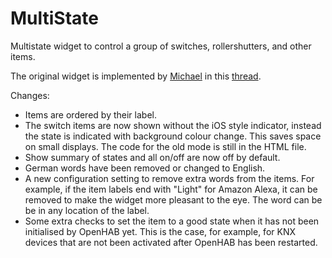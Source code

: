 # MultiState
Multistate widget to control a group of switches, rollershutters, and other items.

The original widget is implemented by [Michael](https://community.openhab.org/u/martmiwp/summary) in this [thread]( https://community.openhab.org/t/custom-widget-multi-state-widget/35913/1).

Changes:

* Items are ordered by their label.
* The switch items are now shown without the iOS style indicator, instead the state is indicated with background colour change. This saves space on small displays. The code for the old mode is still in the HTML file.
* Show summary of states and all on/off are now off by default.
* German words have been removed or changed to English.
* A new configuration setting to remove extra words from the items. For example, if the item labels end with "Light" for Amazon Alexa, it can be removed to make the widget more pleasant to the eye. The word can be be in any location of the label.
* Some extra checks to set the item to a good state when it has not been initialised by OpenHAB yet. This is the case, for example, for KNX devices that are not been activated after OpenHAB has been restarted.
